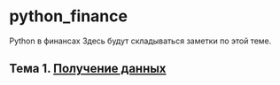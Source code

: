 # python_finance
Python в финансах
Здесь будут складываться заметки по этой теме.
## Тема 1. [Получение данных](./pf_get_data.md)
